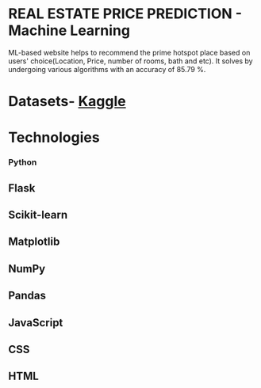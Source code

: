 # REAL ESTATE PRICE PREDICTION - Machine Learning

ML-based website helps to recommend the prime hotspot place  based on users' choice(Location, Price, number of rooms, bath and etc).
It solves by undergoing various algorithms with an accuracy of 85.79 %.

# Datasets- [Kaggle](https://www.kaggle.com/code/ameythakur20/bangalore-house-price-prediction-model)

# Technologies
### Python 
## Flask 
## Scikit-learn  
## Matplotlib 
## NumPy 
## Pandas 
## JavaScript 
## CSS 
## HTML
